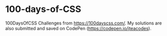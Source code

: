 # 100-days-of-CSS
100DaysOfCSS Challenges from https://100dayscss.com/. My solutions are also submitted and saved on CodePen (https://codepen.io/jteacodes).
